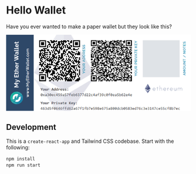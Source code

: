 # Hello Wallet

Have you ever wanted to make a paper wallet but they look like this?

![](https://github.com/g-a-v-i-n/hello-wallet/blob/master/docs/etherwallet3.png?raw=true)

## Development

This is a `create-react-app` and Tailwind CSS codebase. Start with the following:

```bash
npm install
npm run start
```

